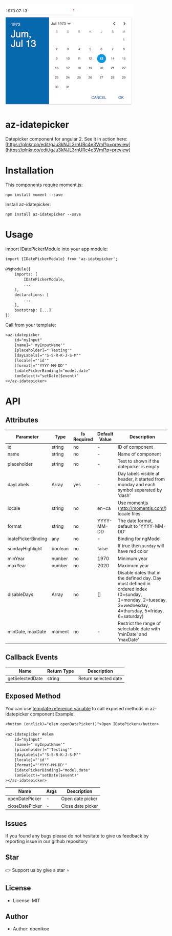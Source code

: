 ![alt tag](https://github.com/doenikoe/az-idatepicker/raw/master/screenshot.png)

# az-idatepicker
Datepicker component for angular 2. See it in action here: [https://plnkr.co/edit/gJu3kNJL3rnURc4e3Vml?p=preview](https://plnkr.co/edit/gJu3kNJL3rnURc4e3Vml?p=preview) 

# Installation
This components require moment.js:
```npm
npm install moment --save
```
Install az-idatepicker:
```npm
npm install az-idatepicker --save
```

# Usage
import IDatePickerModule into your app module:
```angularjs
import {IDatePickerModule} from 'az-idatepicker';

@NgModule({
    imports: [
        IDatePickerModule,
        ...
    ],
    declarations: [
        ...
    ],
    bootstrap: [...]
})
```
Call <az-idatepicker> from your template:
```angular2html
<az-idatepicker
    id="myInput"
    [name]="'myInputName'"
    [placeholder]="'Testing'"
    [dayLabels]="'S-S-R-K-J-S-M'"
    [locale]="'id'"
    [format]="'YYYY-MM-DD'"
    [idatePickerBinding]="model.date"
    (onSelect)="setDate($event)"
></az-idatepicker>    
```

# API
## Attributes
| Parameter          	| Type           | Is Required | Default Value | Description                                                                                                                                                |
|-----------------------|----------------|-------------|---------------|------------------------------------------------------------------------------------------------------------------------------------------------------------|
| id                 	| string         | no          |      -        | ID of component                                                                                                                                            |
| name               	| string         | no          |      -        | Name of component                                                                                                                                          |
| placeholder        	| string         | no          |      -        | Text to shown if the datepicker is empty                                                                                                                   |
| dayLabels       	    | Array<string>  | yes         |      -        | Day labels visible at header, it started from monday and each symbol separated by 'dash'                                                                   |
| locale             	| string         | no          |    en-ca      | Use momentjs (http://momentjs.com/) locale files                                                                                                           |
| format             	| string         | no          |  YYYY-MM-DD   | The date format, default to 'YYYY-MM-DD'                                                                                                                   |
| idatePickerBinding 	| any            | no          |      -        | Binding for ngModel                                                                                                                                        |
| sundayHighlight       | boolean        | no          |    false      | If true then `sunday` will have red color                                                                                                                  |
| minYear               | number         | no          |     1970      | Minimum year                                                                                                                                               |
| maxYear               | number         | no          |     2020      | Maximum year                                                                                                                                               |
| disableDays           | Array<number>  | no          |     []        | Disable dates that in the defined day. Day must defined in ordered index (0=sunday, 1=monday, 2=tuesday, 3=wednesday, 4=thursday, 5=friday, 6=saturday)    |
| minDate, maxDate      | moment         | no          |      -        | Restrict the range of selectable date with 'minDate' and 'maxDate'                                                                                         |
  
## Callback Events
| Name                  | Return Type  | Description                                                                                        |
|-----------------------|--------------|----------------------------------------------------------------------------------------------------|
| getSelectedDate       | string       | Return selected date

## Exposed Method
You can use [template reference variable](https://angular.io/docs/ts/latest/guide/template-syntax.html#!#ref-vars) to call exposed methods in az-idatepicker component
Example:
```angular2html
<button (onclick)="elem.openDatePicker()">Open IDatePicker</button>

<az-idatepicker #elem
    id="myInput"
    [name]="'myInputName'"
    [placeholder]="'Testing'"
    [dayLabels]="'S-S-R-K-J-S-M'"
    [locale]="'id'"
    [format]="'YYYY-MM-DD'"
    [idatePickerBinding]="model.date"
    (onSelect)="setDate($event)"
></az-idatepicker>
```

| Name                  | Args  | Description           |
|-----------------------|-------|-----------------------|
| openDatePicker        | -     | Open date picker      |
| closeDatePicker       | -     | Close date picker     |

## Issues
If you found any bugs please do not hesitate to give us feedback by reporting issue in our github repository

## Star
:point_right: Support us by give a star :star: 

## License
- License: MIT

## Author 
- Author: doenikoe



